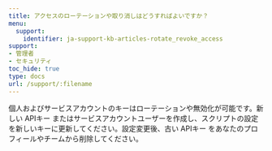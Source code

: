 ```yaml
---
title: アクセスのローテーションや取り消しはどうすればよいですか？
menu:
  support:
    identifier: ja-support-kb-articles-rotate_revoke_access
support:
- 管理者
- セキュリティ
toc_hide: true
type: docs
url: /support/:filename
---
```


個人およびサービスアカウントのキーはローテーションや無効化が可能です。新しい APIキー またはサービスアカウントユーザーを作成し、スクリプトの設定を新しいキーに更新してください。設定変更後、古い APIキー をあなたのプロフィールやチームから削除してください。